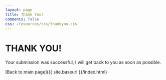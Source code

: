 ```yaml
---
layout: page
title: Thank You!
comments: false
css: /resources/css/thankyou.css
---
```


# __THANK YOU!__

Your submission was successful, I will get back to you as soon as possible.

[Back to main page]({{ site.baseurl }}/index.html)
